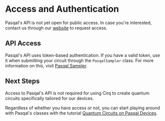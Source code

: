 # Access and Authentication

Pasqal's API is not yet open for public access. In case you're interested,
contact us through our [website](https://pasqal.io/contact/) to request access.

## API Access

Pasqal's API uses token-based authentication. If you have a valid token, use it
when submitting your circuit through the `PasqalSampler` class. For more
information on this, visit [Pasqal Sampler](sampler.md).

## Next Steps

Access to Pasqal's API is not required for using Cirq to create quantum circuits
specifically tailored for our devices.

Regardless of whether you have access or not, you can start playing around with
Pasqal's classes with the tutorial
[Quantum Circuits on Pasqal Devices](./getting_started.ipynb).
